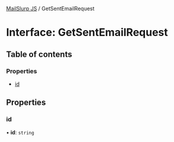 [MailSlurp JS](../README.md) / GetSentEmailRequest

# Interface: GetSentEmailRequest

## Table of contents

### Properties

- [id](GetSentEmailRequest.md#id)

## Properties

### id

• **id**: `string`
